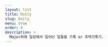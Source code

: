 ```yaml
---
layout: list
title: Daily
slug: Daily
menu: true
order: 4
description: >
  Major외에 일상에서 일어난 일들을 기록 or 추억기록기.
---
```

